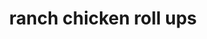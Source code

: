 ---
id: 593044f844e3ce00113dfb5f
servings: 4
notes: 'ingredients2 cups shredded deli rotisserie chicken1/2 cup ranch dressing3/4 cup shredded italian cheese blend (6 oz)1 can (8 oz) pillsbury™ refrigerated crescent dough sheet2 tablespoons sliced green onions (2 medium) heat oven to 400°f. spray 9-inch round pan with cooking spray. in medium bowl; mix chicken; ranch dressing; onions and cheese.on large cutting board; unroll dough sheet; spread chicken mixture evenly over dough; leaving about 1/2 inch on 1 long side uncovered. starting with topped long side; roll up dough toward uncovered edge; pinch seam to seal tightly.using sharp knife; cut roll into 8 equal slices; place cut side down in pan. bake 18 to 22 minutes or until dough is deep golden brown and baked through. cool 5 minutes in pan.'
directions:
ingredients:
rating: 4
ease: intermediate
category: main course
href: 'https: //www.pillsbury.com/recipes/ranch-chicken-rollup-bake/dc33ba58-797f-4b38-b952-d61ca4b4d9d6'
totalTime:
cookTime:
prepTime:
title: ranch chicken roll ups
path: /ranch-chicken-roll-ups
---